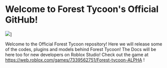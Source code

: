 # Welcome to Forest Tycoon's Official GitHub!
![](https://img.shields.io/badge/Developers-24-blue?style=flat)]

Welcome to the Official Forest Tycoon repository! Here we will release some of the codes, plugins and models behind Forest Tycoon! The Docs will be here too for new developers on Roblox Studio! Check out the game at https://web.roblox.com/games/7339562751/Forest-tycoon-ALPHA !
